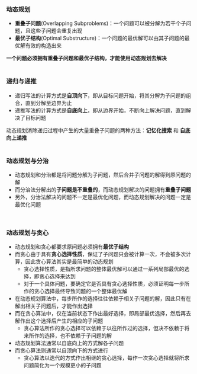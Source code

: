 ### 动态规划
+ **重叠子问题**(Overlapping Subproblems)：一个问题可以被分解为若干个子问题，且这些子问题会重复出现
+ **最优子结构**(Optimal Substructure)：一个问题的最优解可以由其子问题的最优解有效的构造出来  

**一个问题必须拥有重叠子问题和最优子结构，才能使用动态规划去解决**  
<br/>

### 递归与递推
+ 递归写法的计算方式是**自顶向下**，即从目标问题开始，将其分解为子问题的组合，直到分解至边界为止
+ 递推写法的计算方式是**自底向上**，即从边界开始，不断向上解决问题，直到解决了目标问题  

动态规划消除递归过程中产生的大量重叠子问题的两种方法：**记忆化搜索** 和 **自底向上递推**  
<br/>

### 动态规划与分治
+ 动态规划和分治都是将问题分解为子问题，然后合并子问题的解得到原问题的解
+ 而分治法分解出的**子问题是不重叠的**，而动态规划解决的问题拥有**重叠子问题**
+ 另外，分治法解决的问题不一定是最优化问题，而动态规划解决的问题一定是最优化问题  
<br/>

### 动态规划与贪心
+ 动态规划和贪心都要求原问题必须拥有**最优子结构**
+ 而贪心由于具有**贪心选择性质**，保证了子问题只会被计算一次，不会被多次计算，因此贪心算法其实是最简单的动态规划
   + 贪心选择性质，是指所求问题的整体最优解可以通过一系列局部最优的选择，即贪心选择来达到
   + 对于一个具体问题，要确定它是否具有贪心选择性质，必须证明每一步所作的贪心选择最终导致问题的一个整体最优解
+ 在动态规划算法中，每步所作的选择往往依赖于相关子问题的解，因此只有在解出相关子问题后，才能作出选择
+ 而在贪心算法中，仅在当前状态下作出最好选择，即局部最优选择，然后再去解作出这个选择后产生的相应的子问题
   + 贪心算法所作的贪心选择可以依赖于以往所作过的选择，但决不依赖于将来所作的选择，也不依赖于子问题的解
+ 动态规划算法通常以自底向上的方式解各子问题
+ 而贪心算法则通常以自顶向下的方式进行
   + 贪心算法以迭代的方式作出相继的贪心选择，每作一次贪心选择就将所求问题简化为一个规模更小的子问题
